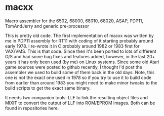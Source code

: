 # macxx
Macro assembler for the 6502, 68000, 68010, 68020, ASAP, PDP11, TomAndJerry and generic pre-processor

This is pretty old code. The first implementation of macxx was written by me in PDP11 assembly for RT11 with coding of it starting probably around early 1978. I re-wrote it in C probably around 1982 or 1983 first for VAX/VMS. This is that code. Since then it's been ported to lots of different O/S and had some bug fixes and features added, however, in the last 20+ years it has only been used (by me) on Linux systems. Since some old Atari game sources were posted to github recently, I thought I'd post the assembler we used to build some of them back in the old days. Note, this one is not the exact one used in 1978 so if you try to use it to build code from earlier than around 1983 you might need to make minor tweaks to the build scripts to get the exact same binary.

It needs two companion tools: LLF to link the resulting object files and MIXIT to convert the output of LLF into ROM/EPROM images. Both can be found in repositories here.
